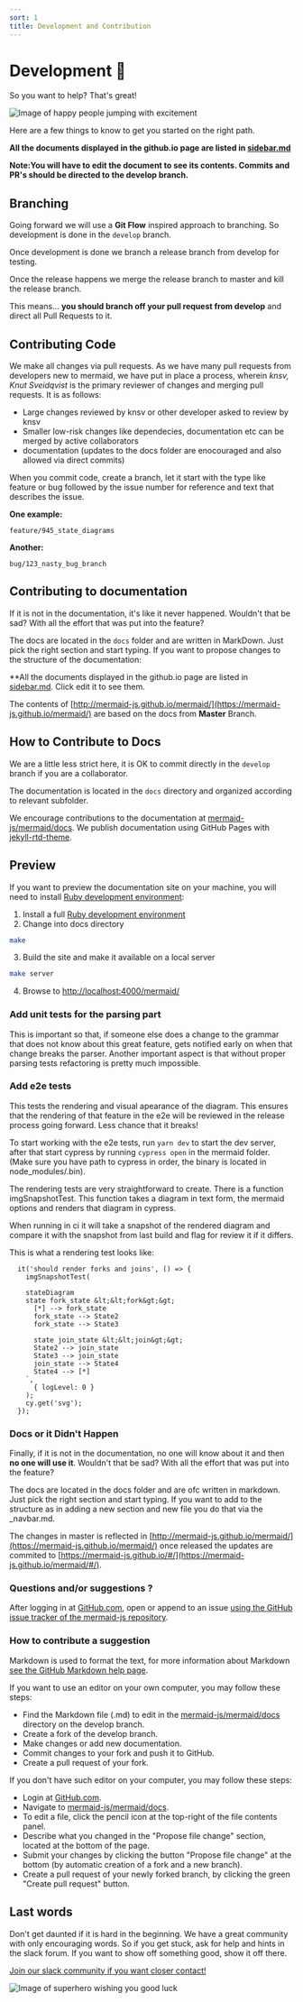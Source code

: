 ```yaml
---
sort: 1
title: Development and Contribution
---
```


# Development 🙌


So you want to help? That's great!

![Image of happy people jumping with excitement](https://media.giphy.com/media/BlVnrxJgTGsUw/giphy.gif)

Here are a few things to know to get you started on the right path.

**All the documents displayed in the github.io page are listed in [sidebar.md](https://github.com/mermaid-js/mermaid/edit/develop/docs/assets/_sidebar.md)**
 
**Note:You will have to edit the document to see its contents. Commits and PR's should be directed to the develop branch.**

## Branching

Going forward we will use a **Git Flow** inspired approach to branching. So development is done in the `develop` branch. 

Once development is done we branch a release branch from develop for testing.

Once the release happens we merge the release branch to master and kill the release branch.

This means... **you should branch off your pull request from develop** and direct all Pull Requests to it.   

## Contributing Code

We make all changes via pull requests. As we have many pull requests from developers new to mermaid, we have put in place a process, wherein *knsv, Knut Sveidqvist* is the primary reviewer of changes and merging pull requests. It is as follows:

* Large changes reviewed by knsv or other developer asked to review by knsv
* Smaller low-risk changes like dependecies, documentation etc can be merged by active collaborators
* documentation (updates to the docs folder are enocouraged and also allowed via direct commits)

When you commit code, create a branch, let it start with the type like feature or bug followed by the issue number for reference and text that describes the issue. 


**One example:**

`feature/945_state_diagrams`

**Another:**

`bug/123_nasty_bug_branch`


## Contributing to documentation
If it is not in the documentation, it's like it never happened. Wouldn't that be sad? With all the effort that was put into the feature?

The docs are located in the `docs` folder and are written in MarkDown. Just pick the right section and start typing. If you want to propose changes to the structure of the documentation: 

**All the documents displayed in the github.io page are listed in [sidebar.md](https://github.com/mermaid-js/mermaid/edit/develop/docs/assets/_sidebar.md). Click edit it to see them. 

The contents of [http://mermaid-js.github.io/mermaid/](https://mermaid-js.github.io/mermaid/) are based on the docs from **Master** Branch. 

## How to Contribute to Docs

We are a little less strict here, it is OK to commit directly in the `develop` branch if you are a collaborator.

The documentation is located in the `docs` directory and organized according to relevant subfolder. 

We encourage contributions to the documentation at [mermaid-js/mermaid/docs](https://github.com/mermaid-js/mermaid/tree/develop/docs). We publish documentation using GitHub Pages with [jekyll-rtd-theme](https://github.com/rundocs/jekyll-rtd-theme).

## Preview
If you want to preview the documentation site on your machine, you will need to install  [Ruby development environment](https://jekyllrb.com/docs/installation/):

1. Install a full [Ruby development environment](https://jekyllrb.com/docs/installation/)
2. Change into docs directory
```sh
make
```
3. Build the site and make it available on a local server
```sh
make server
```
4. Browse to [http://localhost:4000/mermaid/](http://localhost:4000/mermaid/)

### **Add unit tests for the parsing part**

This is important so that, if someone else does a change to the grammar that does not know about this great feature, gets notified early on when that change breaks the parser. Another important aspect is that without proper parsing tests refactoring is pretty much impossible.

### **Add e2e tests**

This tests the rendering and visual apearance of the diagram. This ensures that the rendering of that feature in the e2e will be reviewed in the release process going forward. Less chance that it breaks!

To start working with the e2e tests, run `yarn dev` to start the dev server, after that start cypress by running `cypress open` in the mermaid folder. (Make sure you have path to cypress in order, the binary is located in node_modules/.bin).

The rendering tests are very straightforward to create. There is a function imgSnapshotTest. This function takes a diagram in text form, the mermaid options and renders that diagram in cypress.

When running in ci it will take a snapshot of the rendered diagram and compare it with the snapshot from last build and flag for review it if it differs.

This is what a rendering test looks like:
```
  it('should render forks and joins', () => {
    imgSnapshotTest(
      `
    stateDiagram
    state fork_state &lt;&lt;fork&gt;&gt;
      [*] --> fork_state
      fork_state --> State2
      fork_state --> State3

      state join_state &lt;&lt;join&gt;&gt;
      State2 --> join_state
      State3 --> join_state
      join_state --> State4
      State4 --> [*]
    `,
      { logLevel: 0 }
    );
    cy.get('svg');
  });
  ```


### **Docs or it Didn't Happen**

Finally, if it is not in the documentation, no one will know about it and then **no one will use it**. Wouldn't that be sad? With all the effort that was put into the feature?

The docs are located in the docs folder and are ofc written in markdown. Just pick the right section and start typing. If you want to add to the structure as in adding a new section and new file you do that via the _navbar.md.

The changes in master is reflected in [http://mermaid-js.github.io/mermaid/](https://mermaid-js.github.io/mermaid/) once released the updates are commited to [https://mermaid-js.github.io/#/](https://mermaid-js.github.io/mermaid/#/).

### Questions and/or suggestions ?
After logging in at [GitHub.com](https://www.github.com), open or append to an issue [using the GitHub issue tracker of the mermaid-js repository](https://github.com/mermaid-js/mermaid/issues?q=is%3Aissue+is%3Aopen+label%3A%22Area%3A+Documentation%22).

### How to contribute a suggestion
Markdown is used to format the text, for more information about Markdown [see the GitHub Markdown help page](https://help.github.com/en/github/writing-on-github/basic-writing-and-formatting-syntax).

If you want to use an editor on your own computer, you may follow these steps:
* Find the Markdown file (.md) to edit in the [mermaid-js/mermaid/docs](https://github.com/mermaid-js/mermaid/tree/develop/docs) directory on the develop branch.
* Create a fork of the develop branch.
* Make changes or add new documentation.
* Commit changes to your fork and push it to GitHub.
* Create a pull request of your fork.

If you don't have such editor on your computer, you may follow these steps:
* Login at [GitHub.com](https://www.github.com).
* Navigate to [mermaid-js/mermaid/docs](https://github.com/mermaid-js/mermaid/tree/develop/docs).
* To edit a file, click the pencil icon at the top-right of the file contents panel.
* Describe what you changed in the "Propose file change" section, located at the bottom of the page.
* Submit your changes by clicking the button "Propose file change" at the bottom (by automatic creation of a fork and a new branch).
* Create a pull request of your newly forked branch, by clicking the green "Create pull request" button.

## Last words

Don't get daunted if it is hard in the beginning. We have a great community with only encouraging words. So if you get stuck, ask for help and hints in the slack forum. If you want to show off something good, show it off there.

[Join our slack community if you want closer contact!](https://join.slack.com/t/mermaid-talk/shared_invite/enQtNzc4NDIyNzk4OTAyLWVhYjQxOTI2OTg4YmE1ZmJkY2Y4MTU3ODliYmIwOTY3NDJlYjA0YjIyZTdkMDMyZTUwOGI0NjEzYmEwODcwOTE)


![Image of superhero wishing you good luck](https://media.giphy.com/media/l49JHz7kJvl6MCj3G/giphy.gif)
